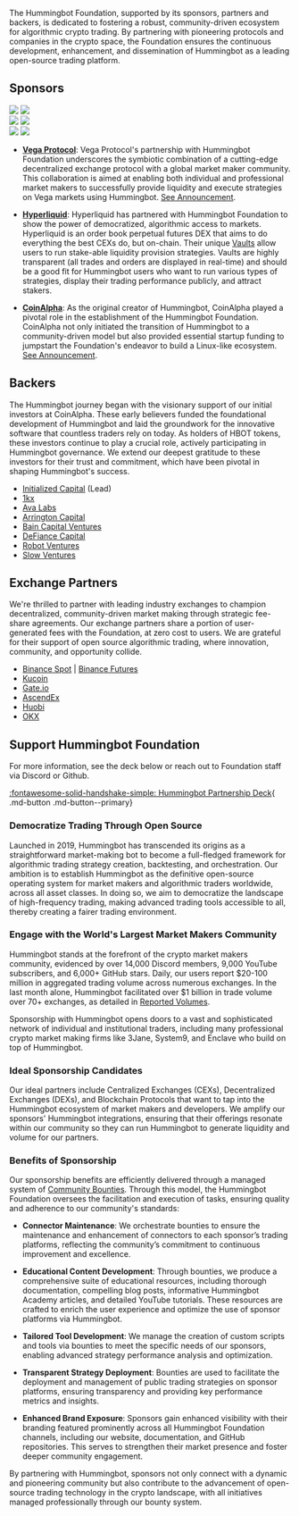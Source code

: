 The Hummingbot Foundation, supported by its sponsors, partners and backers, is dedicated to fostering a robust, community-driven ecosystem for algorithmic crypto trading. By partnering with pioneering protocols and companies in the crypto space, the Foundation ensures the continuous development, enhancement, and dissemination of Hummingbot as a leading open-source trading platform.

## Sponsors

<div class="flex-container">
  <div class="flex-item">
    <img src="/assets/logos/vega-dark.png" class="dark-logo"/>
    <img src="/assets/logos/vega-light.png" class="light-logo"/>
  </div>
  <div class="flex-item">
    <img src="/assets/logos/hyperliquid-dark.png" class="dark-logo"/>
    <img src="/assets/logos/hyperliquid-light.png" class="light-logo"/>
  </div>
  <div class="flex-item">
    <img src="/assets/logos/coinalpha-dark.png" class="dark-logo"/>
    <img src="/assets/logos/coinalpha-light.png" class="light-logo"/>
  </div>
</div>

- [**Vega Protocol**](https://vega.xyz/): Vega Protocol's partnership with Hummingbot Foundation underscores the symbiotic combination of a cutting-edge decentralized exchange protocol with a global market maker community. This collaboration is aimed at enabling both individual and professional market makers to successfully provide liquidity and execute strategies on Vega markets using Hummingbot. [See Announcement](https://blog.vega.xyz/announcing-the-hummingbot-vega-protocol-partnership-5eb75a9b5644).

- [**Hyperliquid**](https://hyperliquid.xyz/): Hyperliquid has partnered with Hummingbot Foundation to show the power of democratized, algorithmic access to markets. Hyperliquid is an order book perpetual futures DEX that aims to do everything the best CEXs do, but on-chain. Their unique [Vaults]((https://app.hyperliquid.xyz/vaults)) allow users to run stake-able liquidity provision strategies. Vaults are highly transparent (all trades and orders are displayed in real-time) and should be a good fit for Hummingbot users who want to run various types of strategies, display their trading performance publicly, and attract stakers.

- [**CoinAlpha**](https://coinalpha.com/): As the original creator of Hummingbot, CoinAlpha played a pivotal role in the establishment of the Hummingbot Foundation. CoinAlpha not only initiated the transition of Hummingbot to a community-driven model but also provided essential startup funding to jumpstart the Foundation's endeavor to build a Linux-like ecosystem. [See Announcement](https://thedefiant.io/coin-alpha-hummingbot-foundation).

## Backers

The Hummingbot journey began with the visionary support of our initial investors at CoinAlpha. These early believers funded the foundational development of Hummingbot and laid the groundwork for the innovative software that countless traders rely on today. As holders of HBOT tokens, these investors continue to play a crucial role, actively participating in Hummingbot governance. We extend our deepest gratitude to these investors for their trust and commitment, which have been pivotal in shaping Hummingbot's success.

* [Initialized Capital](https://initialized.com/) (Lead)
* [1kx](https://1kx.network/)
* [Ava Labs](https://www.avalabs.org/)
* [Arrington Capital](https://www.arringtoncapital.com/)
* [Bain Capital Ventures](https://baincapitalventures.com/)
* [DeFiance Capital](https://defiance.capital/)
* [Robot Ventures](https://robvc.com/)
* [Slow Ventures](https://slow.co)

## Exchange Partners

We're thrilled to partner with leading industry exchanges to champion decentralized, community-driven market making through strategic fee-share agreements. Our exchange partners share a portion of user-generated fees with the Foundation, at zero cost to users. We are grateful for their support of open source algorithmic trading, where innovation, community, and opportunity collide.

* [Binance Spot](https://www.binance.com/en/register?ref=FQQNNGCD) | [Binance Futures](https://www.binance.com/en/futures/ref?code=hummingbot)
* [Kucoin](https://www.kucoin.com/ucenter/signup?rcode=272KvRf)
* [Gate.io](https://www.gate.io/signup/5868285)
* [AscendEx](https://ascendex.com/register?inviteCode=UEIXNXKW)
* [Huobi](https://www.htx.com/)
* [OKX](https://www.okx.com/)


## Support Hummingbot Foundation

For more information, see the deck below or reach out to Foundation staff via Discord or Github.

[:fontawesome-solid-handshake-simple: Hummingbot Partnership Deck](/assets/hummingbot_partners_deck.pdf){ .md-button .md-button--primary}

### Democratize Trading Through Open Source

Launched in 2019, Hummingbot has transcended its origins as a straightforward market-making bot to become a full-fledged framework for algorithmic trading strategy creation, backtesting, and orchestration. Our ambition is to establish Hummingbot as the definitive open-source operating system for market makers and algorithmic traders worldwide, across all asset classes. In doing so, we aim to democratize the landscape of high-frequency trading, making advanced trading tools accessible to all, thereby creating a fairer trading environment.

### Engage with the World's Largest Market Makers Community

Hummingbot stands at the forefront of the crypto market makers community, evidenced by over 14,000 Discord members, 9,000 YouTube subscribers, and 6,000+ GitHub stars. Daily, our users report $20-100 million in aggregated trading volume across numerous exchanges. In the last month alone, Hummingbot facilitated over $1 billion in trade volume over 70+ exchanges, as detailed in [Reported Volumes](/reporting/).

Sponsorship with Hummingbot opens doors to a vast and sophisticated network of individual and institutional traders, including many professional crypto market making firms like 3Jane, System9, and Enclave who build on top of Hummingbot.

### Ideal Sponsorship Candidates

Our ideal partners include Centralized Exchanges (CEXs), Decentralized Exchanges (DEXs), and Blockchain Protocols that want to tap into the Hummingbot ecosystem of market makers and developers. We amplify our sponsors' Hummingbot integrations, ensuring that their offerings resonate within our community so they can run Hummingbot to generate liquidity and volume for our partners.

### Benefits of Sponsorship

Our sponsorship benefits are efficiently delivered through a managed system of [Community Bounties](/bounties). Through this model, the Hummingbot Foundation oversees the facilitation and execution of tasks, ensuring quality and adherence to our community's standards:

- **Connector Maintenance**: We orchestrate bounties to ensure the maintenance and enhancement of connectors to each sponsor’s trading platforms, reflecting the community’s commitment to continuous improvement and excellence.
  
- **Educational Content Development**: Through bounties, we produce a comprehensive suite of educational resources, including thorough documentation, compelling blog posts, informative Hummingbot Academy articles, and detailed YouTube tutorials. These resources are crafted to enrich the user experience and optimize the use of sponsor platforms via Hummingbot.

- **Tailored Tool Development**: We manage the creation of custom scripts and tools via bounties to meet the specific needs of our sponsors, enabling advanced strategy performance analysis and optimization.

- **Transparent Strategy Deployment**: Bounties are used to facilitate the deployment and management of public trading strategies on sponsor platforms, ensuring transparency and providing key performance metrics and insights.

- **Enhanced Brand Exposure**: Sponsors gain enhanced visibility with their branding featured prominently across all Hummingbot Foundation channels, including our website, documentation, and GitHub repositories. This serves to strengthen their market presence and foster deeper community engagement.

By partnering with Hummingbot, sponsors not only connect with a dynamic and pioneering community but also contribute to the advancement of open-source trading technology in the crypto landscape, with all initiatives managed professionally through our bounty system.
